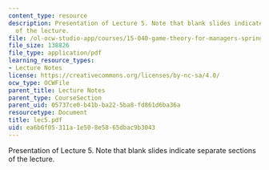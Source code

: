 ```yaml
---
content_type: resource
description: Presentation of Lecture 5. Note that blank slides indicate separate sections
  of the lecture.
file: /ol-ocw-studio-app/courses/15-040-game-theory-for-managers-spring-2004/ea6b6f05311a1e508e5865dbac9b3043_lec5.pdf
file_size: 138826
file_type: application/pdf
learning_resource_types:
- Lecture Notes
license: https://creativecommons.org/licenses/by-nc-sa/4.0/
ocw_type: OCWFile
parent_title: Lecture Notes
parent_type: CourseSection
parent_uid: 05737ce0-b41b-ba22-5ba8-fd861d6ba36a
resourcetype: Document
title: lec5.pdf
uid: ea6b6f05-311a-1e50-8e58-65dbac9b3043
---
```

Presentation of Lecture 5. Note that blank slides indicate separate sections of the lecture.